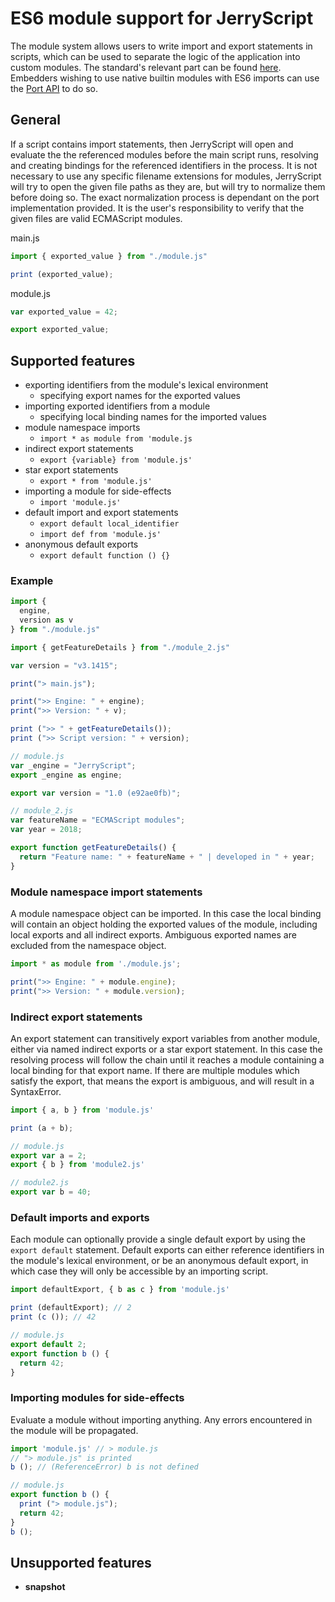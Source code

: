 # ES6 module support for JerryScript

The module system allows users to write import and export statements in scripts, which can be used to separate the logic of the application into custom modules.
The standard's relevant part can be found [here](https://www.ecma-international.org/ecma-262/6.0/#sec-modules).
Embedders wishing to use native builtin modules with ES6 imports can use the [Port API](05.PORT-API.md#jerry-module-system) to do so.

## General

If a script contains import statements, then JerryScript will open and evaluate the the referenced modules before the main script runs, resolving and creating bindings for the referenced identifiers in the process.
It is not necessary to use any specific filename extensions for modules, JerryScript will try to open the given file paths as they are, but will try to normalize them before doing so. The exact normalization process is dependant on the port implementation provided. It is the user's responsibility to verify that the given files are valid ECMAScript modules.

main.js

```js
import { exported_value } from "./module.js"

print (exported_value);
```

module.js

```js
var exported_value = 42;

export exported_value;
```

## Supported features

* exporting identifiers from the module's lexical environment
  * specifying export names for the exported values
* importing exported identifiers from a module
  * specifying local binding names for the imported values
* module namespace imports
  * `import * as module from 'module.js`
* indirect export statements
  * `export {variable} from 'module.js'`
* star export statements
  * `export * from 'module.js'`
* importing a module for side-effects
  * `import 'module.js'`
* default import and export statements
  * `export default local_identifier`
  * `import def from 'module.js'`
* anonymous default exports
  * `export default function () {}`

### Example

```js
import {
  engine,
  version as v
} from "./module.js"

import { getFeatureDetails } from "./module_2.js"

var version = "v3.1415";

print("> main.js");

print(">> Engine: " + engine);
print(">> Version: " + v);

print (">> " + getFeatureDetails());
print (">> Script version: " + version);
```

```js
// module.js
var _engine = "JerryScript";
export _engine as engine;

export var version = "1.0 (e92ae0fb)";
```

```js
// module_2.js
var featureName = "ECMAScript modules";
var year = 2018;

export function getFeatureDetails() {
  return "Feature name: " + featureName + " | developed in " + year;
}
```

### Module namespace import statements

A module namespace object can be imported. In this case the local binding will contain an object holding the exported values of the module, including local exports and all indirect exports. Ambiguous exported names are excluded from the namespace object.

```js
import * as module from './module.js';

print(">> Engine: " + module.engine);
print(">> Version: " + module.version);
```

### Indirect export statements

An export statement can transitively export variables from another module, either via named indirect exports or a star export statement. In this case the resolving process will follow the chain until it reaches a module containing a local binding for that export name. If there are multiple modules which satisfy the export, that means the export is ambiguous, and will result in a SyntaxError.

```js
import { a, b } from 'module.js'

print (a + b);
```

```js
// module.js
export var a = 2;
export { b } from 'module2.js'
```

```js
// module2.js
export var b = 40;
```

### Default imports and exports

Each module can optionally provide a single default export by using the `export default` statement. Default exports can either reference identifiers in the module's lexical environment, or be an anonymous default export, in which case they will only be accessible by an importing script.

```js
import defaultExport, { b as c } from 'module.js'

print (defaultExport); // 2
print (c ()); // 42
```

```js
// module.js
export default 2;
export function b () {
  return 42;
}
```

### Importing modules for side-effects

Evaluate a module without importing anything. Any errors encountered in the module will be propagated.

```js
import 'module.js' // > module.js
// "> module.js" is printed
b (); // (ReferenceError) b is not defined
```

```js
// module.js
export function b () {
  print ("> module.js");
  return 42;
}
b ();
```

## Unsupported features

* **snapshot**
